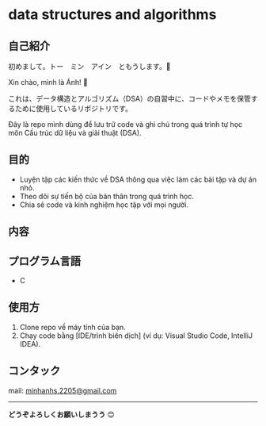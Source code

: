﻿# data structures and algorithms

## 自己紹介

初めまして。トー　ミン　アイン　ともうします。👋

Xin chào, mình là Ánh! 👋

これは、データ構造とアルゴリズム（DSA）の自習中に、コードやメモを保管するために使用しているリポジトリです。

Đây là repo mình dùng để lưu trữ code và ghi chú trong quá trình tự học môn Cấu trúc dữ liệu và giải thuật (DSA). 

## 目的

- Luyện tập các kiến thức về DSA thông qua việc làm các bài tập và dự án nhỏ.
- Theo dõi sự tiến bộ của bản thân trong quá trình học.
- Chia sẻ code và kinh nghiệm học tập với mọi người.


## 内容

## プログラム言語
- C


## 使用方

1. Clone repo về máy tính của bạn.
2. Chạy code bằng [IDE/trình biên dịch] (ví dụ: Visual Studio Code, IntelliJ IDEA).


## コンタック

mail: minhanhs.2205@gmail.com

---

**どうぞよろしくお願いしまうう** 😊

